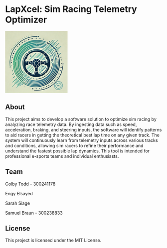 # LapXcel: Sim Racing Telemetry Optimizer

<img src="./logo.webp" alt="Project Logo" width="200">

## About
This project aims to develop a software solution to optimize sim racing by analyzing race telemetry data. By ingesting data such as speed, acceleration, braking, and steering inputs, the software will identify patterns to aid racers in getting the theoretical best lap time on any given track. The system will continuously learn from telemetry inputs across various tracks and conditions, allowing sim racers to refine their performance and understand the fastest possible lap dynamics. This tool is intended for professional e-sports teams and individual enthusiasts.

## Team
Colby Todd - 300241178

Engy Elsayed

Sarah Siage

Samuel Braun - 300238833

## License
This project is licensed under the MIT License.
